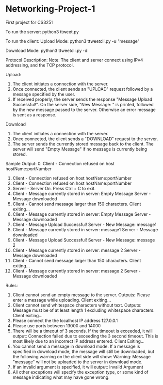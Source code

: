 # Networking-Project-1
First project for CS3251

To run the server:
python3 ttweet.py <PortNumber>

To run the client:
Upload Mode:
python3 ttweetcli.py -u <HostName> <PortNumber> "message"

Download Mode:
python3 ttweetcli.py -d <HostName> <PortNumber>


Protocol Description:
Note: The client and server connect using IPv4 addressing, and the TCP protocol. 

Upload:
1. The client initiates a connection with the server. 
2. Once connected, the client sends an "UPLOAD" request followed by a message specified by the user.
3. If received properly, the server sends the response "Message Upload Successful!". On the server side, "New Message: " is printed, followed by the new message passed to the server. Otherwise an error message is sent as a response.

Download
1. The client initiates a connection with the server.
2. Once connected, the client sends a "DOWNLOAD" request to the server.
3. The server sends the currently stored message back to the client. The server will send "Empty Message" if no message is currently being stored. 


Sample Output:
0. Client - Connection refused on host hostName:portNumber
1. Client - Connection refused on host hostName:portNumber
2. Client - Connection refused on host hostName:portNumber
3. Server - Server On. Press Ctrl + C to exit.
4. Client - Message currently stored in server: Empty Message
Server - Message downloaded
5. Client - Cannot send message larger than 150 characters. Client exiting...
6. Client - Message currently stored in server: Empty Message
Server - Message downloaded
7. Client - Message Upload Successful!
Server - New Message: message1
8. Client - Message currently stored in server: message1
Server - Message downloaded
9. Client - Message Upload Successful!
Server - New Message: message 2
10. Client - Message currently stored in server: message 2
Server - Message downloaded
11. Client - Cannot send message larger than 150 characters. Client exiting...
12. Client - Message currently stored in server: message 2
Server - Message downloaded


Rules:
1. Client cannot send an empty message to the server. Outputs:
Please enter a message while uploading. Client exiting...
2. Client cannot send whitespace characters without text. Outputs:
Message must be of at least length 1 excluding whitespace characters. Client exiting...
3. Please connect the the localhost IP address 127.0.0.1
4. Please use ports between 13000 and 14000
5. There will be a timeout of 3 seconds. If the timeout is exceeded, it will output:
Connection failed due to exceeding the 3 second timeout. This is most likely due to an incorrect IP address entered. Client Exiting...
6. You cannot send a message in download mode. If a message is specified in download mode, the message will still be downloaded, but the following warning on the client side will show:
Warning: Message "message" will not be uploaded to the server in download mode.
7. If an invalid argument is specified, it will output:
Invalid Argument
8. All other exceptions will specify the exception type, or some kind of message indicating what may have gone wrong. 
